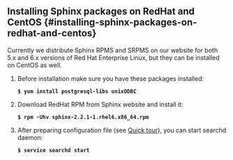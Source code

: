 ## Installing Sphinx packages on RedHat and CentOS {#installing-sphinx-packages-on-redhat-and-centos}

Currently we distribute Sphinx RPMS and SRPMS on our website for both 5.x and 6.x versions of Red Hat Enterprise Linux, but they can be installed on CentOS as well.

1.  Before installation make sure you have these packages installed:

    **`$ yum install postgresql-libs unixODBC`**

2.  Download RedHat RPM from Sphinx website and install it:

    **`$ rpm -Uhv sphinx-2.2.1-1.rhel6.x86_64.rpm`**

3.  After preparing configuration file (see [Quick tour](../quick_sphinx_usage_tour.md)), you can start searchd daemon:

    **`$ service searchd start`**